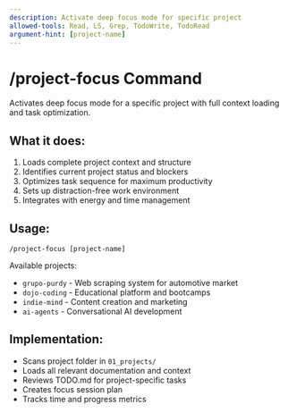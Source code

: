 ```yaml
---
description: Activate deep focus mode for specific project
allowed-tools: Read, LS, Grep, TodoWrite, TodoRead
argument-hint: [project-name]
---
```


# /project-focus Command

Activates deep focus mode for a specific project with full context loading and task optimization.

## What it does:
1. Loads complete project context and structure
2. Identifies current project status and blockers
3. Optimizes task sequence for maximum productivity
4. Sets up distraction-free work environment
5. Integrates with energy and time management

## Usage:
```
/project-focus [project-name]
```

Available projects:
- `grupo-purdy` - Web scraping system for automotive market
- `dojo-coding` - Educational platform and bootcamps
- `indie-mind` - Content creation and marketing
- `ai-agents` - Conversational AI development

## Implementation:
- Scans project folder in `01_projects/`
- Loads all relevant documentation and context
- Reviews TODO.md for project-specific tasks
- Creates focus session plan
- Tracks time and progress metrics